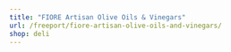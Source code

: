 ```yaml
---
title: "FIORE Artisan Olive Oils & Vinegars"
url: /freeport/fiore-artisan-olive-oils-and-vinegars/
shop: deli
---
```

